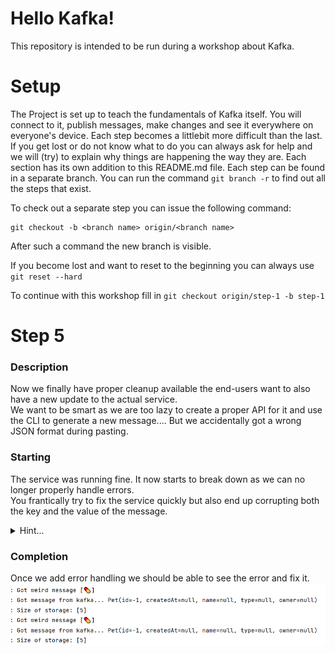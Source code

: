 # Hello Kafka!

This repository is intended to be run during a workshop about Kafka.

# Setup

The Project is set up to teach the fundamentals of Kafka itself. You will connect to it, publish messages, make changes and see it everywhere on everyone's device.
Each step becomes a littlebit more difficult than the last. If you get lost or do not know what to do you can always ask for help and we will (try) to explain why things are happening the way they are. 
Each section has its own addition to this README.md file. Each step can be found in a separate branch. You can run the command `git branch -r` to find out all the steps that exist.

To check out a separate step you can issue the following command:

```shell
git checkout -b <branch name> origin/<branch name>
```

After such a command the new branch is visible.

If you become lost and want to reset to the beginning you can always use `git reset --hard`

To continue with this workshop fill in `git checkout origin/step-1 -b step-1`


# Step 5

### Description

Now we finally have proper cleanup available the end-users want to also have a new update to the actual service.  
We want to be smart as we are too lazy to create a proper API for it and use the CLI to generate a new message.... But we accidentally got a wrong JSON format during pasting.

### Starting

The service was running fine. It now starts to break down as we can no longer properly handle errors.  
You frantically try to fix the service quickly but also end up corrupting both the key and the value of the message.

<details> 
  <summary>Hint...</summary>

```txt
Function<FailedDeserializationInfo, Pet>
ErrorHandlingDeserializer...
properties:
  spring.deserializer.key.delegate.class
``` 
</details>


### Completion

Once we add error handling we should be able to see the error and fix it.
![](pictures/5.png)

